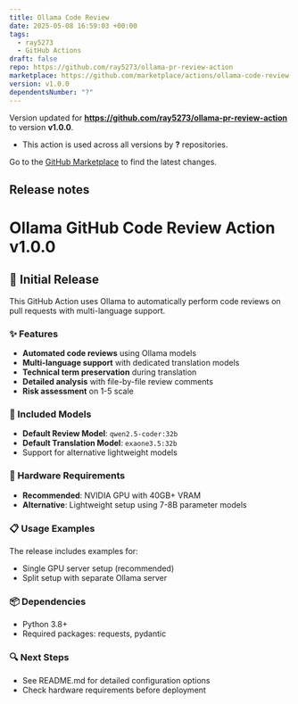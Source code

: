 ```yaml
---
title: Ollama Code Review
date: 2025-05-08 16:59:03 +00:00
tags:
  - ray5273
  - GitHub Actions
draft: false
repo: https://github.com/ray5273/ollama-pr-review-action
marketplace: https://github.com/marketplace/actions/ollama-code-review
version: v1.0.0
dependentsNumber: "?"
---
```



Version updated for **https://github.com/ray5273/ollama-pr-review-action** to version **v1.0.0**.
- This action is used across all versions by **?** repositories.

Go to the [GitHub Marketplace](https://github.com/marketplace/actions/ollama-code-review) to find the latest changes.

## Release notes

# Ollama GitHub Code Review Action v1.0.0

## 🚀 Initial Release

This GitHub Action uses Ollama to automatically perform code reviews on pull requests with multi-language support.

### ✨ Features

- **Automated code reviews** using Ollama models
- **Multi-language support** with dedicated translation models
- **Technical term preservation** during translation
- **Detailed analysis** with file-by-file review comments
- **Risk assessment** on 1-5 scale

### 🧠 Included Models

- **Default Review Model**: `qwen2.5-coder:32b`
- **Default Translation Model**: `exaone3.5:32b`
- Support for alternative lightweight models

### 🔧 Hardware Requirements

- **Recommended**: NVIDIA GPU with 40GB+ VRAM
- **Alternative**: Lightweight setup using 7-8B parameter models

### 📋 Usage Examples

The release includes examples for:
- Single GPU server setup (recommended)
- Split setup with separate Ollama server

### 📦 Dependencies

- Python 3.8+
- Required packages: requests, pydantic

### 🔍 Next Steps

- See README.md for detailed configuration options
- Check hardware requirements before deployment

